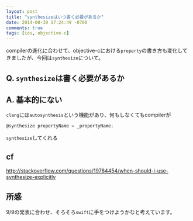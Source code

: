 ```yaml
---
layout: post
title: "synthesizeはいつ書く必要があるか"
date: 2014-08-30 17:24:49 -0700
comments: true
tags: [ios, objective-c]
---
```


compilerの進化に合わせて、objective-cにおける`property`の書き方も変化してきましたが、今回は`synthesize`について。

<!--more-->

## Q. `synthesize`は書く必要があるか

## A. 基本的にない

`clang`には`autosynthesis`という機能があり、何もしなくてもcompilerが

``` objective-c
@synthesize propertyName = _propertyName;
```

`synthesize`してくれる

## cf
http://stackoverflow.com/questions/19784454/when-should-i-use-synthesize-explicitly

## 所感
9/9の発表に合わせ、そろそろ`swift`に手をつけようかなと考えています。
